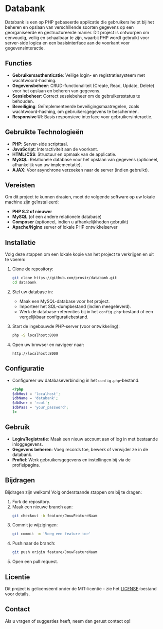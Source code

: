 
# Databank

Databank is een op PHP gebaseerde applicatie die gebruikers helpt bij het beheren en opslaan van verschillende soorten gegevens op een georganiseerde en gestructureerde manier. Dit project is ontworpen om eenvoudig, veilig en schaalbaar te zijn, waarbij PHP wordt gebruikt voor server-side logica en een basisinterface aan de voorkant voor gegevensinteractie.

## Functies

- **Gebruikersauthenticatie**: Veilige login- en registratiesysteem met wachtwoord-hashing.
- **Gegevensbeheer**: CRUD-functionaliteit (Create, Read, Update, Delete) voor het opslaan en beheren van gegevens.
- **Sessiebeheer**: Correct sessiebeheer om de gebruikersstatus te behouden.
- **Beveiliging**: Geïmplementeerde beveiligingsmaatregelen, zoals wachtwoord-hashing, om gebruikersgegevens te beschermen.
- **Responsive UI**: Basis responsieve interface voor gebruikersinteractie.

## Gebruikte Technologieën

- **PHP**: Server-side scripttaal.
- **JavaScript**: Interactiviteit aan de voorkant.
- **HTML/CSS**: Structuur en opmaak van de applicatie.
- **MySQL**: Relationele database voor het opslaan van gegevens (optioneel, afhankelijk van uw implementatie).
- **AJAX**: Voor asynchrone verzoeken naar de server (indien gebruikt).

## Vereisten

Om dit project te kunnen draaien, moet de volgende software op uw lokale machine zijn geïnstalleerd:

- **PHP 8.2 of nieuwer**
- **MySQL** (of een andere relationele database)
- **Composer** (optioneel, indien u afhankelijkheden gebruikt)
- **Apache/Nginx** server of lokale PHP ontwikkelserver

## Installatie

Volg deze stappen om een lokale kopie van het project te verkrijgen en uit te voeren:

1. Clone de repository:
   ```bash
   git clone https://github.com/prosir/databank.git
   cd databank
   ```

2. Stel uw database in:
   - Maak een MySQL-database voor het project.
   - Importeer het SQL-dumpbestand (indien meegeleverd).
   - Werk de database-referenties bij in het `config.php`-bestand of een vergelijkbaar configuratiebestand.

3. Start de ingebouwde PHP-server (voor ontwikkeling):
   ```bash
   php -S localhost:8000
   ```

4. Open uw browser en navigeer naar:
   ```
   http://localhost:8000
   ```

## Configuratie

- Configureer uw databaseverbinding in het `config.php`-bestand:
   ```php
   <?php
   $dbHost = 'localhost';
   $dbName = 'databank';
   $dbUser = 'root';
   $dbPass = 'your_password';
   ?>
   ```

## Gebruik

- **Login/Registratie**: Maak een nieuw account aan of log in met bestaande inloggegevens.
- **Gegevens beheren**: Voeg records toe, bewerk of verwijder ze in de databank.
- **Profiel**: Werk gebruikersgegevens en instellingen bij via de profielpagina.

## Bijdragen

Bijdragen zijn welkom! Volg onderstaande stappen om bij te dragen:

1. Fork de repository.
2. Maak een nieuwe branch aan:
   ```bash
   git checkout -b feature/JouwFeatureNaam
   ```
3. Commit je wijzigingen:
   ```bash
   git commit -m 'Voeg een feature toe'
   ```
4. Push naar de branch:
   ```bash
   git push origin feature/JouwFeatureNaam
   ```
5. Open een pull request.

## Licentie

Dit project is gelicenseerd onder de MIT-licentie - zie het [LICENSE](LICENSE)-bestand voor details.

## Contact

Als u vragen of suggesties heeft, neem dan gerust contact op!
